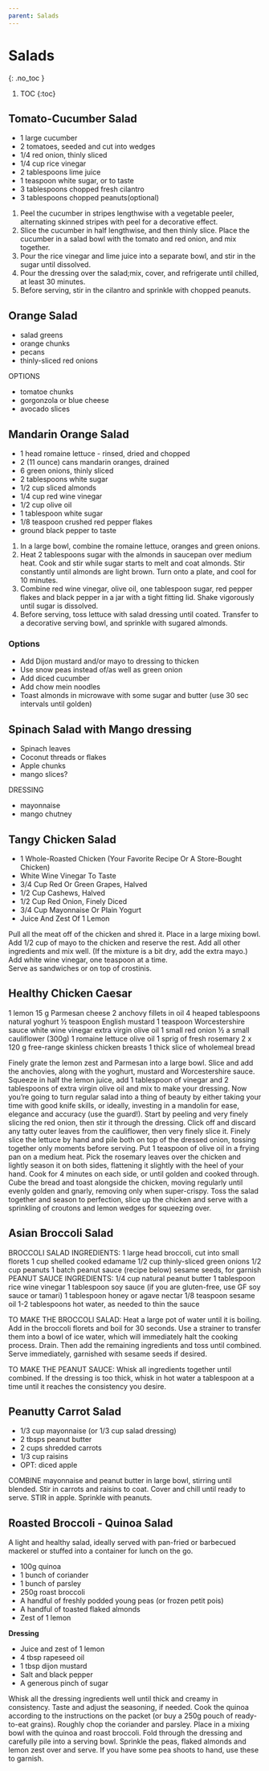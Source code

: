 ```yaml
---
parent: Salads
---
```


# Salads
{: .no_toc }

1. TOC
{:toc}

## Tomato-Cucumber Salad

* 1 large cucumber
* 2 tomatoes, seeded and cut into wedges
* 1/4 red onion, thinly sliced
* 1/4 cup rice vinegar
* 2 tablespoons lime juice
* 1 teaspoon white sugar, or to taste
* 3 tablespoons chopped fresh cilantro
* 3 tablespoons chopped peanuts(optional)

1. Peel the cucumber in stripes lengthwise with a vegetable peeler, alternating skinned stripes with peel for a decorative effect. 
1. Slice the cucumber in half lengthwise, and then thinly slice. Place the cucumber in a salad bowl with the tomato and red onion, and mix together.
1. Pour the rice vinegar and lime juice into a separate bowl, and stir in the sugar until dissolved. 
1. Pour the dressing over the salad;mix, cover, and refrigerate until chilled, at least 30 minutes. 
1. Before serving, stir in the cilantro and sprinkle with chopped peanuts.

## Orange Salad
* salad greens
* orange chunks
* pecans
* thinly-sliced red onions

OPTIONS
* tomatoe chunks
* gorgonzola or blue cheese
* avocado slices

## Mandarin Orange Salad
* 1 head romaine lettuce - rinsed, dried and chopped
* 2 (11 ounce) cans mandarin oranges, drained
* 6 green onions, thinly sliced
* 2 tablespoons white sugar
* 1/2 cup sliced almonds
* 1/4 cup red wine vinegar
* 1/2 cup olive oil
* 1 tablespoon white sugar
* 1/8 teaspoon crushed red pepper flakes
* ground black pepper to taste

1. In a large bowl, combine the romaine lettuce, oranges and green onions.
1. Heat 2 tablespoons sugar with the almonds in saucepan over medium heat. Cook and stir while sugar starts to melt and coat almonds. Stir constantly until almonds are light brown. Turn onto a plate, and cool for 10 minutes.
1. Combine red wine vinegar, olive oil, one tablespoon sugar, red pepper flakes and black pepper in a jar with a tight fitting lid. Shake vigorously until sugar is dissolved.
1. Before serving, toss lettuce with salad dressing until coated. Transfer to a decorative serving bowl, and sprinkle with sugared almonds.
 
### Options
* Add Dijon mustard and/or mayo to dressing to thicken
* Use snow peas instead of/as well as green onion
* Add diced cucumber
* Add chow mein noodles
* Toast almonds in microwave with some sugar and butter (use 30 sec intervals until golden)

## Spinach Salad with Mango dressing
* Spinach leaves
* Coconut threads or flakes
* Apple chunks
* mango slices?

DRESSING
* mayonnaise
* mango chutney


## Tangy Chicken Salad
 
* 1 Whole-Roasted Chicken (Your Favorite Recipe Or A Store-Bought Chicken)
* White Wine Vinegar To Taste
* 3/4 Cup Red Or Green Grapes, Halved
* 1/2 Cup Cashews, Halved
* 1/2 Cup Red Onion, Finely Diced
* 3/4 Cup Mayonnaise Or Plain Yogurt
* Juice And Zest Of 1 Lemon

Pull all the meat off of the chicken and shred it. Place in a large mixing bowl.
Add 1/2 cup of mayo to the chicken and reserve the rest.
Add all other ingredients and mix well. (If the mixture is a bit dry, add the extra mayo.)
Add white wine vinegar, one teaspoon at a time.  
Serve as sandwiches or on top of crostinis.

## Healthy Chicken Caesar

1 lemon
15 g Parmesan cheese
2 anchovy fillets in oil
4 heaped tablespoons natural yoghurt
½ teaspoon English mustard
1 teaspoon Worcestershire sauce
white wine vinegar
extra virgin olive oil
1 small red onion
½ a small cauliflower (300g)
1 romaine lettuce
olive oil
1 sprig of fresh rosemary
2 x 120 g free-range skinless chicken breasts
1 thick slice of wholemeal bread

Finely grate the lemon zest and Parmesan into a large bowl. Slice and add the anchovies, along with the yoghurt, mustard and Worcestershire sauce.
Squeeze in half the lemon juice, add 1 tablespoon of vinegar and 2 tablespoons of extra virgin olive oil and mix to make your dressing.
Now you’re going to turn regular salad into a thing of beauty by either taking your time with good knife skills, or ideally, investing in a mandolin for ease, elegance and accuracy (use the guard!). Start by peeling and very finely slicing the red onion, then stir it through the dressing.
Click off and discard any tatty outer leaves from the cauliflower, then very finely slice it. Finely slice the lettuce by hand and pile both on top of the dressed onion, tossing together only moments before serving.
Put 1 teaspoon of olive oil in a frying pan on a medium heat. Pick the rosemary leaves over the chicken and lightly season it on both sides, flattening it slightly with the heel of your hand. Cook for 4 minutes on each side, or until golden and cooked through.
Cube the bread and toast alongside the chicken, moving regularly until evenly golden and gnarly, removing only when super-crispy.
Toss the salad together and season to perfection, slice up the chicken and serve with a sprinkling of croutons and lemon wedges for squeezing over.

## Asian Broccoli Salad

BROCCOLI SALAD INGREDIENTS:
1 large head broccoli, cut into small florets
1 cup shelled cooked edamame
1/2 cup thinly-sliced green onions
1/2 cup peanuts
1 batch peanut sauce (recipe below)
sesame seeds, for garnish
PEANUT SAUCE INGREDIENTS:
1/4 cup natural peanut butter
1 tablespoon rice wine vinegar
1 tablespoon soy sauce (if you are gluten-free, use GF soy sauce or tamari)
1 tablespoon honey or agave nectar
1/8 teaspoon sesame oil
1-2 tablespoons hot water, as needed to thin the sauce

TO MAKE THE BROCCOLI SALAD:
Heat a large pot of water until it is boiling.  Add in the broccoli florets and boil for 30 seconds.  Use a strainer to transfer them into a bowl of ice water, which will immediately halt the cooking process.  Drain.  Then add the remaining ingredients and toss until combined.  Serve immediately, garnished with sesame seeds if desired.

TO MAKE THE PEANUT SAUCE:
Whisk all ingredients together until combined. If the dressing is too thick, whisk in hot water a tablespoon at a time until it reaches the consistency you desire.

## Peanutty Carrot Salad

* 1/3 cup mayonnaise (or 1/3 cup salad dressing)
* 2 tbsps peanut butter
* 2 cups shredded carrots
* 1/3 cup raisins
* OPT: diced apple

COMBINE mayonnaise and peanut butter in large bowl, stirring until blended. Stir in carrots and raisins to coat. Cover and chill until ready to serve.
STIR in apple. Sprinkle with peanuts.

## Roasted Broccoli - Quinoa Salad
A light and healthy salad, ideally served with pan-fried or barbecued mackerel or stuffed into a container for lunch on the go.

* 100g quinoa
* 1 bunch of coriander
* 1 bunch of parsley
* 250g roast broccoli
* A handful of freshly podded young peas (or frozen petit pois)
* A handful of toasted flaked almonds
* Zest of 1 lemon

**Dressing**
* Juice and zest of 1 lemon
* 4 tbsp rapeseed oil
* 1 tbsp dijon mustard
* Salt and black pepper
* A generous pinch of sugar

Whisk all the dressing ingredients well until thick and creamy in consistency. Taste and adjust the seasoning, if needed.
Cook the quinoa according to the instructions on the packet (or buy a 250g pouch of ready-to-eat grains).
Roughly chop the coriander and parsley. Place in a mixing bowl with the quinoa and roast broccoli. Fold through the dressing and carefully pile into a serving bowl. Sprinkle the peas, flaked almonds and lemon zest over and serve. If you have some pea shoots to hand, use these to garnish.
